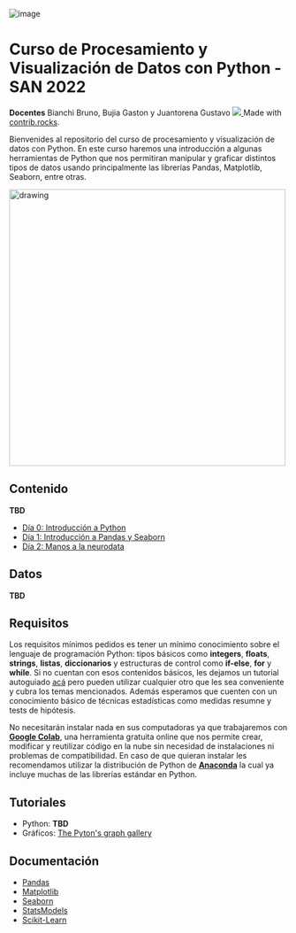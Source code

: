 ![image](https://user-images.githubusercontent.com/23127315/192603622-464afd75-0267-48d0-8534-30ae80aca7fb.png)

# Curso de Procesamiento y Visualización de Datos con Python - SAN 2022

**Docentes** Bianchi Bruno, Bujia Gaston y Juantorena Gustavo
<a href="https://github.com/gastonbujia/curso-visualizacion-datos-SAN-2022/graphs/contributors">
  <img src="https://contrib.rocks/image?repo=gastonbujia/curso-visualizacion-datos-SAN-2022" />
</a>
Made with [contrib.rocks](https://contrib.rocks).

Bienvenides al repositorio del curso de procesamiento y visualización de datos con Python. En este curso haremos una introducción a algunas herramientas de Python que nos permitiran manipular y graficar distintos tipos de datos usando principalmente las librerías Pandas, Matplotlib, Seaborn, entre otras.

<a href='https://www.python-graph-gallery.com/' target="_blank">
<img src="https://user-images.githubusercontent.com/23127315/192617710-9c4ff3fa-aaa6-4894-96e7-017dba717f54.png" alt="drawing" width="500"/>
</a>

## Contenido

**TBD**
- [Día 0: Introducción a Python]()
- [Día 1: Introducción a Pandas y Seaborn]()
- [Día 2: Manos a la neurodata]()

## Datos

**TBD**

## Requisitos

Los requisitos mínimos pedidos es tener un mínimo conocimiento sobre el lenguaje de programación Python: tipos básicos como **integers**, **floats**, **strings**, **listas**, **diccionarios** y estructuras de control como **if-else**, **for** y **while**. Si no cuentan con esos contenidos básicos, les dejamos un tutorial autoguiado [acá](https://colab.research.google.com/drive/1eIbx_EG5-EHXKZuYvGZvu0PIeB6Pup2_#scrollTo=yDF6xCno802X) pero pueden utilizar cualquier otro que les sea conveniente y cubra los temas mencionados. Además esperamos que cuenten con un conocimiento básico de técnicas estadísticas como medidas resumne y tests de hipótesis.

No necesitarán instalar nada en sus computadoras ya que trabajaremos con [**Google Colab**](https://colab.research.google.com/), una herramienta gratuita online que nos permite crear, modificar y reutilizar código en la nube sin necesidad de instalaciones ni problemas de compatibilidad. En caso de que quieran instalar les recomendamos utilizar la distribución de Python de [**Anaconda**](https://www.anaconda.com/products/distribution) la cual ya incluye muchas de las librerías estándar en Python.

## Tutoriales

- Python: **TBD**
- Gráficos: [The Pyton's graph gallery](https://www.python-graph-gallery.com/)

## Documentación

- [Pandas](https://pandas.pydata.org/docs/index.html)
- [Matplotlib](https://matplotlib.org/stable/users/index.html)
- [Seaborn](https://seaborn.pydata.org/)
- [StatsModels](https://www.statsmodels.org/dev/api.html)
- [Scikit-Learn](https://scikit-learn.org/stable/user_guide.html)

